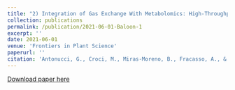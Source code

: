 ```yaml
---
title: "2) Integration of Gas Exchange With Metabolomics: High-Throughput Phenotyping Methods for Screening Biostimulant-Elicited Beneficial Responses to Short-Term Water Deficit"
collection: publications
permalink: /publication/2021-06-01-Baloon-1
excerpt: ''
date: 2021-06-01
venue: 'Frontiers in Plant Science'
paperurl: ''
citation: 'Antonucci, G., Croci, M., Miras-Moreno, B., Fracasso, A., & Amaducci, S. (2021). Integration of Gas Exchange With Metabolomics: High-Throughput Phenotyping Methods for Screening Biostimulant-Elicited Beneficial Responses to Short-Term Water Deficit. In Frontiers in Plant Science (Vol. 12). Frontiers Media SA. https://doi.org/10.3389/fpls.2021.678925'
---
```


[Download paper here](http://mcroci.github.io/files/fpls-12-678925.pdf)

